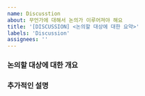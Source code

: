 ```yaml
---
name: Discusstion
about: 무언가에 대해서 논의가 이루어져야 해요
title: '[DISCUSSION] <논의할 대상에 대한 요약>'
labels: 'Discussion'
assignees: ''
---
```


### **논의할 대상에 대한 개요**

### **추가적인 설명**
